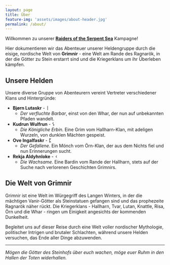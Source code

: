 ```yaml
---
layout: page
title: Über
feature-img: 'assets/images/about-header.jpg'
permalink: /about/
---
```


Willkommen zu unserer **[Raiders of the Serpent Sea](https://modiphius.net/collections/raiders-of-the-serpent-sea)** Kampagne!

Hier dokumentieren wir das Abenteuer unserer Heldengruppe durch die eisige, nordische Welt von **Grimnir** - eine Welt am Rande des Ragnarök, in der die Götter zu Stein erstarrt sind und die Kriegerklans um ihr Überleben kämpfen.

## Unsere Helden

Unsere diverse Gruppe von Abenteurern vereint Vertreter verschiedener Klans und Hintergründe:

- **Bjørn Lutaskr** - **ᛁ**
  - _Der verfluchte Barbar_, einst von den Whar, der nun auf unbekannten Pfaden wandelt.
- **Kudrun Wulfrun** - **ᛊ**
  - _Die Königliche Erbin_. Eine Grim vom Hallharn-Klan, mit adeligen Wurzeln, von dunklen Mächten gespeist.
- **Ove Ingalfaskr** - **ᛈ**
  - _Der Gefallene_. Ein Mönch vom Örn-Klan, der aus dem Nichts fiel und nun Erinnerungen sucht.
- **Rekja Aldyhnloke** - **ᚲ**
  - _Die Wachsame_. Eine Bardin vom Rande der Hallharn, stets auf der Suche nach verlorenen Geschichten Grimnirs.

## Die Welt von Grimnir

Grimnir ist eine Welt im Würgegriff des Langen Winters, in der die mächtigen Vanir-Götter als Steinstatuen gefangen sind und das prophezeite Ragnarök näher rückt. Die Kriegerklans - Hallharn, Tvar, Lutan, Knattle, Risa, Örn und die Whar - ringen um Einigkeit angesichts der kommenden Dunkelheit.

Begleitet uns auf dieser Reise durch eine Welt voller nordischer Mythologie, politischer Intrigen und brutaler Schlachten, während unsere Helden versuchen, das Ende aller Dinge abzuwenden.

---

_Mögen die Götter des Steinhofs über euch wachen, möge euer Ruhm in den Hallen der Toten widerhallen._
